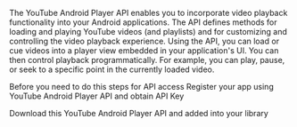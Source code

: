  The YouTube Android Player API enables you to incorporate video playback functionality into your Android applications. The API defines methods for loading and playing YouTube videos (and playlists) and for customizing and controlling the video playback experience.
    Using the API, you can load or cue videos into a player view embedded in your application's UI. You can then control playback programmatically. For example, you can play, pause, or seek to a specific point in the currently loaded video.

Before you need to do this steps for API access Register your app using YouTube Android Player API and obtain API Key

Download this YouTube Android Player API and added into your library
